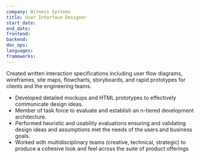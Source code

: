 ```yaml
---
company: Witness Systems
title: User Interface Designer
start_date:
end_date:
frontend:
backend:
dev_ops:
languages:
frameworks:
---
```


Created written interaction specifications including user flow diagrams, wireframes, site maps, flowcharts, storyboards, and rapid prototypes for clients and the engineering teams.

- Developed detailed mockups and HTML prototypes to effectively communicate design ideas.
- Member of task force to evaluate and establish an n-tiered development architecture.
- Performed heuristic and usability evaluations ensuring and validating design ideas and assumptions met the needs of the users and business goals.
- Worked with multidisciplinary teams (creative, technical, strategic) to produce a cohesive look and feel across the suite of product offerings
